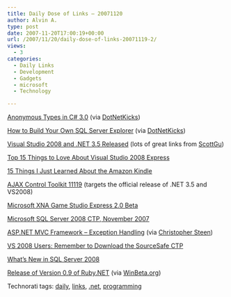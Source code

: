 ```yaml
---
title: Daily Dose of Links – 20071120
author: Alvin A.
type: post
date: 2007-11-20T17:00:19+00:00
url: /2007/11/20/daily-dose-of-links-20071119-2/
views:
  - 3
categories:
  - Daily Links
  - Development
  - Gadgets
  - microsoft
  - Technology

---
```

<a href="http://www.west-wind.com/weblog/posts/189329.aspx" target="_blank">Anonymous Types in C# 3.0</a> (via <a href="http://www.dotnetkicks.com/csharp/Anonymous_Types_in_C_3_0" target="_blank">DotNetKicks</a>)

<a href="http://blog.vuscode.com/malovicn/archive/2007/11/12/how-to-build-your-own-sql-server-explorer.aspx" target="_blank">How to Build Your Own SQL Server Explorer</a> (via <a href="http://www.dotnetkicks.com/adonet/How_to_build_SQL_Server_Explorer" target="_blank">DotNetKicks</a>)

<a href="http://weblogs.asp.net/scottgu/archive/2007/11/19/visual-studio-2008-and-net-3-5-released.aspx" target="_blank">Visual Studio 2008 and .NET 3.5 Released</a> (lots of great links from <a href="http://weblogs.asp.net/scottgu/default.aspx" target="_blank">ScottGu</a>)

<a href="http://blogs.msdn.com/danielfe/archive/2007/11/19/top-15-things-to-love-about-visual-studio-2008-express.aspx" target="_blank">Top 15 Things to Love About Visual Studio 2008 Express</a>

<a href="http://gadgets.boingboing.net/2007/11/19/15-things-i-just-lea.html" target="_blank">15 Things I Just Learned About the Amazon Kindle</a>

<a href="http://www.codeplex.com/AtlasControlToolkit/Release/ProjectReleases.aspx?ReleaseId=8513" target="_blank">AJAX Control Toolkit 11119</a> (targets the official release of .NET 3.5 and VS2008)

<a href="http://www.microsoft.com/downloads/details.aspx?familyid=1a096ac7-aec5-4cd0-9826-1f07eb26eefd&displaylang=en&tm" target="_blank">Microsoft XNA Game Studio Express 2.0 Beta</a>

<a href="http://www.microsoft.com/downloads/details.aspx?familyid=3bf4c5ca-b905-4ebc-8901-1d4c1d1da884&displaylang=en&tm" target="_blank">Microsoft SQL Server 2008 CTP, November 2007</a>

<a href="http://weblogs.asp.net/fredriknormen/archive/2007/11/19/asp-net-mvc-framework-exception-handling.aspx" target="_blank">ASP.NET MVC Framework &#8211; Exception Handling</a> (via <a href="http://www.dotnetjunkies.com/WebLog/csteen/archive/2007/11/20/373444.aspx" target="_blank">Christopher Steen</a>)

<a href="http://blogs.msdn.com/richardb/archive/2007/11/19/vs-2008-users-remember-to-download-the-sourcesafe-ctp.aspx" target="_blank">VS 2008 Users: Remember to Download the SourceSafe CTP</a>

<a href="http://www.sswug.org/see/36513" target="_blank">What&#8217;s New in SQL Server 2008</a>

<a href="http://blogs.msdn.com/charles_sterling/archive/2007/11/20/release-of-version-0-9-of-ruby-net.aspx" target="_blank">Release of Version 0.9 of Ruby.NET</a> (via <a href="http://www.winbeta.org/comments.php?shownews=12308" target="_blank">WinBeta.org</a>)

<p class="wlWriterSmartContent" style="display:inline;margin:0;padding:0;">
  <!--dotnetkickit-->
</p>

<p class="wlWriterSmartContent" style="display:inline;margin:0;padding:0;">
  Technorati tags: <a href="http://technorati.com/tags/daily" rel="tag">daily</a>, <a href="http://technorati.com/tags/links" rel="tag">links</a>, <a href="http://technorati.com/tags/.net" rel="tag">.net</a>, <a href="http://technorati.com/tags/programming" rel="tag">programming</a>
</p>